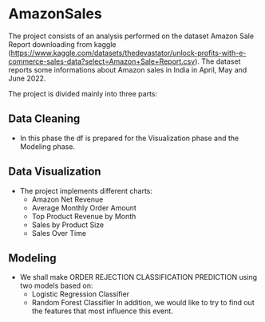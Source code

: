 # AmazonSales
The project consists of an analysis performed on the dataset Amazon Sale Report downloading from kaggle (https://www.kaggle.com/datasets/thedevastator/unlock-profits-with-e-commerce-sales-data?select=Amazon+Sale+Report.csv). The dataset reports some informations about Amazon sales in India in April, May and June 2022.

The project is divided mainly into three parts:

## Data Cleaning
- In this phase the df is prepared for the Visualization phase and the Modeling phase. 
## Data Visualization
- The project implements different charts:
    - Amazon Net Revenue
    - Average Monthly Order Amount 
    - Top Product Revenue by Month
    - Sales by Product Size
    - Sales Over Time 
## Modeling
- We shall make ORDER REJECTION CLASSIFICATION PREDICTION using two models based on:
  - Logistic Regression Classifier
  - Random Forest Classifier
In addition, we would like to try to find out the features that most influence this event.
